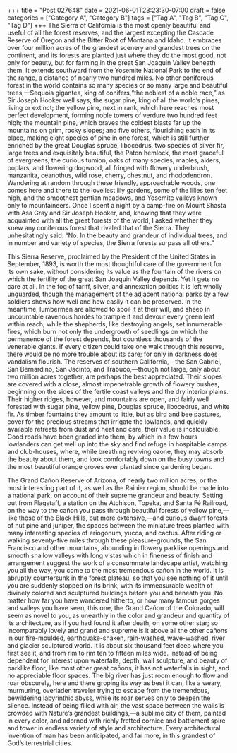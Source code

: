 +++
title = "Post 027648"
date = 2021-06-01T23:23:30-07:00
draft = false
categories = ["Category A", "Category B"]
tags = ["Tag A", "Tag B", "Tag C", "Tag D"]
+++
The Sierra of California is the most openly beautiful and useful of all the forest reserves, and the largest excepting the Cascade Reserve of Oregon and the Bitter Root of Montana and Idaho. It embraces over four million acres of the grandest scenery and grandest trees on the continent, and its forests are planted just where they do the most good, not only for beauty, but for farming in the great San Joaquin Valley beneath them. It extends southward from the Yosemite National Park to the end of the range, a distance of nearly two hundred miles. No other coniferous forest in the world contains so many species or so many large and beautiful trees,—Sequoia gigantea, king of conifers,“the noblest of a noble race,” as Sir Joseph Hooker well says; the sugar pine, king of all the world’s pines, living or extinct; the yellow pine, next in rank, which here reaches most perfect development, forming noble towers of verdure two hundred feet high; the mountain pine, which braves the coldest blasts far up the mountains on grim, rocky slopes; and five others, flourishing each in its place, making eight species of pine in one forest, which is still further enriched by the great Douglas spruce, libocedrus, two species of silver fir, large trees and exquisitely beautiful, the Paton hemlock, the most graceful of evergreens, the curious tumion, oaks of many species, maples, alders, poplars, and flowering dogwood, all fringed with flowery underbrush, manzanita, ceanothus, wild rose, cherry, chestnut, and rhododendron. Wandering at random through these friendly, approachable woods, one comes here and there to the loveliest lily gardens, some of the lilies ten feet high, and the smoothest gentian meadows, and Yosemite valleys known only to mountaineers. Once I spent a night by a camp-fire on Mount Shasta with Asa Gray and Sir Joseph Hooker, and, knowing that they were acquainted with all the great forests of the world, I asked whether they knew any coniferous forest that rivaled that of the Sierra. They unhesitatingly said: “No. In the beauty and grandeur of individual trees, and in number and variety of species, the Sierra forests surpass all others.”

This Sierra Reserve, proclaimed by the President of the United States in September, 1893, is worth the most thoughtful care of the government for its own sake, without considering its value as the fountain of the rivers on which the fertility of the great San Joaquin Valley depends. Yet it gets no care at all. In the fog of tariff, silver, and annexation politics it is left wholly unguarded, though the management of the adjacent national parks by a few soldiers shows how well and how easily it can be preserved. In the meantime, lumbermen are allowed to spoil it at their will, and sheep in uncountable ravenous hordes to trample it and devour every green leaf within reach; while the shepherds, like destroying angels, set innumerable fires, which burn not only the undergrowth of seedlings on which the permanence of the forest depends, but countless thousands of the venerable giants. If every citizen could take one walk through this reserve, there would be no more trouble about its care; for only in darkness does vandalism flourish. The reserves of southern California,—the San Gabriel, San Bernardino, San Jacinto, and Trabuco,—though not large, only about two million acres together, are perhaps the best appreciated. Their slopes are covered with a close, almost impenetrable growth of flowery bushes, beginning on the sides of the fertile coast valleys and the dry interior plains. Their higher ridges, however, and mountains are open, and fairly well forested with sugar pine, yellow pine, Douglas spruce, libocedrus, and white fir. As timber fountains they amount to little, but as bird and bee pastures, cover for the precious streams that irrigate the lowlands, and quickly available retreats from dust and heat and care, their value is incalculable. Good roads have been graded into them, by which in a few hours lowlanders can get well up into the sky and find refuge in hospitable camps and club-houses, where, while breathing reviving ozone, they may absorb the beauty about them, and look comfortably down on the busy towns and the most beautiful orange groves ever planted since gardening began.

The Grand Cañon Reserve of Arizona, of nearly two million acres, or the most interesting part of it, as well as the Rainier region, should be made into a national park, on account of their supreme grandeur and beauty. Setting out from Flagstaff, a station on the Atchison, Topeka, and Santa Fé Railroad, on the way to the cañon you pass through beautiful forests of yellow pine,—like those of the Black Hills, but more extensive,—and curious dwarf forests of nut pine and juniper, the spaces between the miniature trees planted with many interesting species of eriogonum, yucca, and cactus. After riding or walking seventy-five miles through these pleasure-grounds, the San Francisco and other mountains, abounding in flowery parklike openings and smooth shallow valleys with long vistas which in fineness of finish and arrangement suggest the work of a consummate landscape artist, watching you all the way, you come to the most tremendous cañon in the world. It is abruptly countersunk in the forest plateau, so that you see nothing of it until you are suddenly stopped on its brink, with its immeasurable wealth of divinely colored and sculptured buildings before you and beneath you. No matter how far you have wandered hitherto, or how many famous gorges and valleys you have seen, this one, the Grand Cañon of the Colorado, will seem as novel to you, as unearthly in the color and grandeur and quantity of its architecture, as if you had found it after death, on some other star; so incomparably lovely and grand and supreme is it above all the other cañons in our fire-moulded, earthquake-shaken, rain-washed, wave-washed, river and glacier sculptured world. It is about six thousand feet deep where you first see it, and from rim to rim ten to fifteen miles wide. Instead of being dependent for interest upon waterfalls, depth, wall sculpture, and beauty of parklike floor, like most other great cañons, it has not waterfalls in sight, and no appreciable floor spaces. The big river has just room enough to flow and roar obscurely, here and there groping its way as best it can, like a weary, murmuring, overladen traveler trying to escape from the tremendous, bewildering labyrinthic abyss, while its roar serves only to deepen the silence. Instead of being filled with air, the vast space between the walls is crowded with Nature’s grandest buildings,—a sublime city of them, painted in every color, and adorned with richly fretted cornice and battlement spire and tower in endless variety of style and architecture. Every architectural invention of man has been anticipated, and far more, in this grandest of God’s terrestrial cities.
